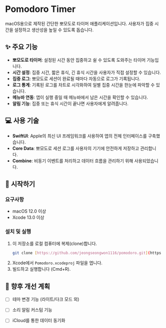 #  Pomodoro Timer

macOS용으로 제작된 간단한 뽀모도로 타이머 애플리케이션입니다. 사용자가 집중 시간을 설정하고 생산성을 높일 수 있도록 돕습니다.

## ✨ 주요 기능

- **뽀모도로 타이머**: 설정된 시간 동안 집중하고 쉴 수 있도록 도와주는 타이머 기능입니다.
- **시간 설정**: 집중 시간, 짧은 휴식, 긴 휴식 시간을 사용자가 직접 설정할 수 있습니다.
- **집중 로그**: 뽀모도로 세션이 완료될 때마다 자동으로 로그가 기록됩니다.
- **로그 통계**: 기록된 로그를 차트로 시각화하여 일별 집중 시간을 한눈에 파악할 수 있습니다.
- **메뉴바 연동**: 앱이 실행 중일 때 메뉴바에서 남은 시간을 확인할 수 있습니다.
- **알림 기능**: 집중 또는 휴식 시간이 끝나면 사용자에게 알려줍니다.

## 💻 사용 기술

- **SwiftUI**: Apple의 최신 UI 프레임워크를 사용하여 앱의 전체 인터페이스를 구축했습니다.
- **Core Data**: 뽀모도로 세션 로그를 사용자의 기기에 안전하게 저장하고 관리합니다.
- **Combine**: 비동기 이벤트를 처리하고 데이터 흐름을 관리하기 위해 사용되었습니다.

## 🚀 시작하기

### 요구사항

- macOS 12.0 이상
- Xcode 13.0 이상

### 설치 및 실행

1.  이 저장소를 로컬 컴퓨터에 복제(clone)합니다.
    ```bash
    git clone [https://github.com/jeongseongwon1116/pomodoro.git](https://github.com/jeongseongwon1116/pomodoro.git)
    ```
2.  Xcode에서 `Pomodoro.xcodeproj` 파일을 엽니다.
3.  빌드하고 실행합니다 (Cmd+R).


## 📝 향후 개선 계획

- [ ] 테마 변경 기능 (라이트/다크 모드 외)
- [ ] 소리 알림 커스텀 기능
- [ ] iCloud를 통한 데이터 동기화



